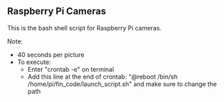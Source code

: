 ## Raspberry Pi Cameras

This is the bash shell script for Raspberry Pi cameras.

Note:
  - 40 seconds per picture
  - To execute: 
      - Enter "crontab -e" on terminal
      - Add this line at the end of crontab: "@reboot /bin/sh /home/pi/fin_code/launch_script.sh"
        and make sure to change the path
